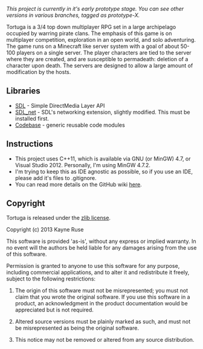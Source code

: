 _This project is currently in it's early prototype stage. You can see other versions in various branches, tagged as prototype-X._

Tortuga is a 3/4 top down multiplayer RPG set in a large archipelago occupied by warring pirate clans. The emphasis of this game is on multiplayer competition, exploration in an open world, and solo adventuring. The game runs on a Minecraft like server system with a goal of about 50-100 players on a single server. The player characters are tied to the server where they are created, and are susceptible to permadeath: deletion of a character upon death. The servers are designed to allow a large amount of modification by the hosts.

## Libraries

* [SDL](http://www.libsdl.org/) - Simple DirectMedia Layer API
* [SDL_net](http://www.libsdl.org/projects/SDL_net/) - SDL's networking extension, slightly modified. This must be installed first.
* [Codebase](https://github.com/Ratstail91/Codebase) - generic reusable code modules

## Instructions

* This project uses C++11, which is available via GNU (or MinGW) 4.7, or Visual Studio 2012. Personally, I'm using MinGW 4.7.2.
* I'm trying to keep this as IDE agnostic as possible, so if you use an IDE, please add it's files to .gitignore.
* You can read more details on the GitHub wiki [here](https://github.com/Ratstail91/Tortuga/wiki).

## Copyright

Tortuga is released under the [zlib license](http://en.wikipedia.org/wiki/Zlib_License).  

Copyright (c) 2013 Kayne Ruse

This software is provided 'as-is', without any express or implied warranty. In no event will the authors be held liable for any damages arising from the use of this software.

Permission is granted to anyone to use this software for any purpose, including commercial applications, and to alter it and redistribute it freely, subject to the following restrictions:

   1. The origin of this software must not be misrepresented; you must not claim that you wrote the original software. If you use this software in a product, an acknowledgment in the product documentation would be appreciated but is not required.

   2. Altered source versions must be plainly marked as such, and must not be misrepresented as being the original software.

   3. This notice may not be removed or altered from any source distribution.
